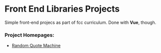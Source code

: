 # Front End Libraries Projects

Simple front-end projecs as part of fcc curriculum. Done with **Vue**, though. 

### Project Homepages:

- [Random Quote Machine](https://random-quote-vue.glitch.me/)
